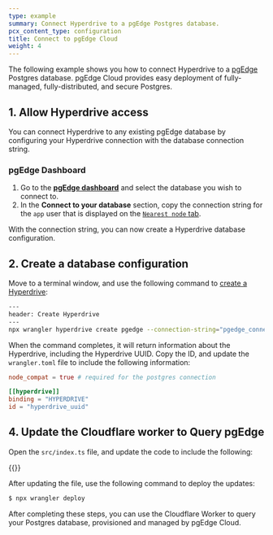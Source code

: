```yaml
---
type: example
summary: Connect Hyperdrive to a pgEdge Postgres database.
pcx_content_type: configuration
title: Connect to pgEdge Cloud
weight: 4
---
```


The following example shows you how to connect Hyperdrive to a [pgEdge](https://pgedge.com/) Postgres database. pgEdge Cloud provides easy deployment of fully-managed, fully-distributed, and secure Postgres.

## 1. Allow Hyperdrive access

You can connect Hyperdrive to any existing pgEdge database by configuring your Hyperdrive connection with the database connection string.

### pgEdge Dashboard

1. Go to the [**pgEdge dashboard**](https://app.pgedge.com/databases) and select the database you wish to connect to.
2. In the **Connect to your database** section, copy the connection string for the `app` user that is displayed on the [`Nearest node` tab](https://docs.pgedge.com/cloud/database/manage_db#connect-to-your-database).

With the connection string, you can now create a Hyperdrive database configuration.

## 2. Create a database configuration

Move to a terminal window, and use the following command to [create a Hyperdrive](/hyperdrive/get-started/):

```sh
---
header: Create Hyperdrive
---
npx wrangler hyperdrive create pgedge --connection-string="pgedge_connection_string"
```

When the command completes, it will return information about the Hyperdrive, including the Hyperdrive UUID. Copy the ID, and update the `wrangler.toml` file to include the following information:

```toml
node_compat = true # required for the postgres connection

[[hyperdrive]]
binding = "HYPERDRIVE"
id = "hyperdrive_uuid"
```

## 4. Update the Cloudflare worker to Query pgEdge

Open the `src/index.ts` file, and update the code to include the following:

{{<render file="_query-pgedge.md">}}

After updating the file, use the following command to deploy the updates:

```sh
$ npx wrangler deploy
```

After completing these steps, you can use the Cloudflare Worker to query your Postgres database, provisioned and managed by pgEdge Cloud.